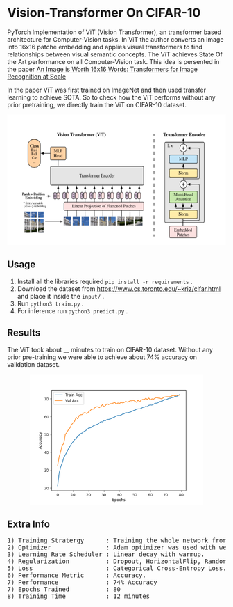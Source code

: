 # Vision-Transformer On CIFAR-10

PyTorch Implementation of ViT (Vision Transformer), an transformer based architecture for Computer-Vision tasks. In ViT the author converts an image into 16x16 patche embedding and applies visual transformers to find relationships between visual semantic concepts. The ViT achieves State Of the Art performance on all Computer-Vision task. This idea is persented in the paper [An Image is Worth 16x16 Words: Transformers for Image Recognition at Scale](https://openreview.net/pdf?id=YicbFdNTTy)

In the paper  ViT was first trained on ImageNet and then used transfer learning to achieve SOTA. So to check how the ViT performs without any prior pretraining, we
directly train the ViT on CIFAR-10 dataset.

<p align="center">
  <img src="https://github.com/ShivamRajSharma/Vision-Transformer/blob/master/ViT.png" height="300"/>
</p>

## Usage

1) Install all the libraries required ```pip install -r requirements``` .
2) Download the dataset from https://www.cs.toronto.edu/~kriz/cifar.html and place it inside the ```input/``` .
3) Run ```python3 train.py``` .
4) For inference run ```python3 predict.py``` .

## Results 

The ViT took about __ minutes to train on CIFAR-10 dataset. Without any prior pre-training we were able to achieve about 74% accuracy on validation dataset.

<p align="center">
  <img src="https://github.com/ShivamRajSharma/Vision-Transformer/blob/master/acc_plot.png" height="300"/>
</p>

## Extra Info
<pre>
1) Training Stratergy      : Training the whole network from scratch.
2) Optimizer               : Adam optimizer was used with weight decay.
3) Learning Rate Scheduler : Linear decay with warmup.
4) Regularization          : Dropout, HorizontalFlip, RandomBrightness, RandomContrast, RGBShift, GaussNoise
5) Loss                    : Categorical Cross-Entropy Loss.
6) Performance Metric      : Accuracy.
7) Performance             : 74% Accuracy
7) Epochs Trained          : 80
8) Training Time           : 12 minutes
</pre>
